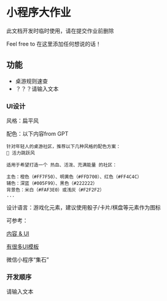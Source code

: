 # 小程序大作业

此文档开发时临时使用，请在提交作业前删除

Feel free to 在这里添加任何想说的话！

## 功能

- 桌游规则速查
- ？？？请输入文本

### UI设计

风格：扁平风

配色：以下内容from GPT

```
针对年轻人的桌游社区，推荐以下几种风格的配色方案：
🎨 活力跳跃风

适用于希望打造一个 热血、活泼、充满能量 的社区：

主色：橙色（#FF7F50）、明黄色（#FFD700）、红色（#FF4C4C）
辅色：深蓝（#005F99）、黑色（#222222）
背景色：米白（#FAF3E0）或浅灰（#F2F2F2）
...
```

设计语言：游戏化元素，建议使用骰子/卡片/棋盘等元素作为图标

可参考：

[内容 & UI](https://board-games.fandom.com/wiki/Board_Games_Wiki)

[有很多UI模板](https://dribbble.com/shots/popular/mobile)

微信小程序“集石”

### 开发顺序

请输入文本